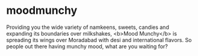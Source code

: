 # moodmunchy
Providing you the wide variety of namkeens, sweets, candies and expanding its boundaries over milkshakes, &lt;b>Mood Munchy&lt;/b> is spreading its wings over Moradabad with desi and international flavors. So people out there having munchy mood, what are you waiting for?
